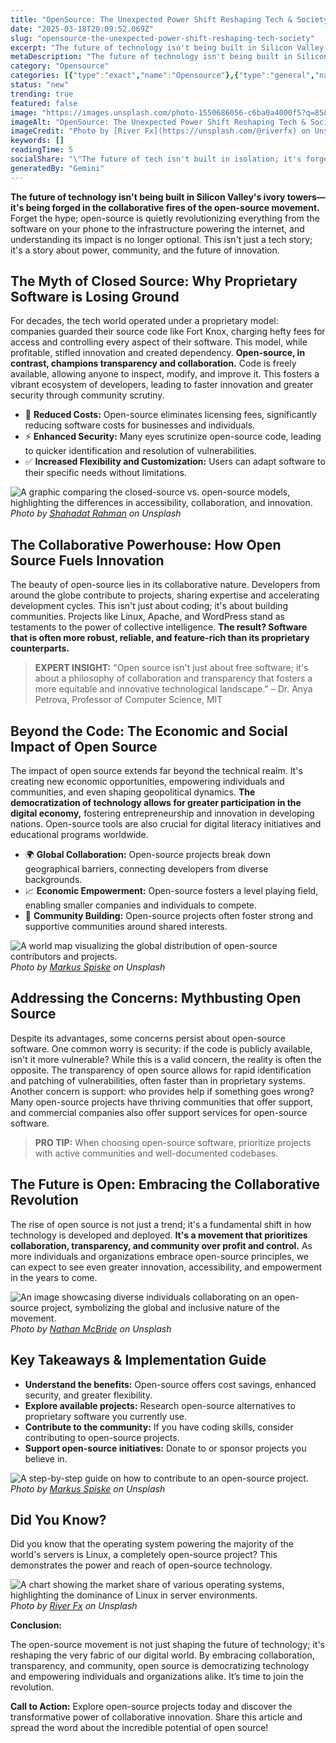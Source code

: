 ```yaml
---
title: "OpenSource: The Unexpected Power Shift Reshaping Tech & Society"
date: "2025-03-18T20:09:52.069Z"
slug: "opensource-the-unexpected-power-shift-reshaping-tech-society"
excerpt: "The future of technology isn't being built in Silicon Valley's ivory towers—it's being forged in the collaborative fires of the open-source movement.  Forget the hype; open-source is quietly revolutionizing everything from the software on your phone to the infrastructure powering the internet, and understanding its impact is no longer optional.  This isn't just a tech story; it's a story about power, community, and the future of innovation."
metaDescription: "The future of technology isn't being built in Silicon Valley's ivory towers—it's being forged in the collaborative fires of the open-source movement.  Forg..."
category: "Opensource"
categories: [{"type":"exact","name":"Opensource"},{"type":"general","name":"Software"},{"type":"medium","name":"Development Tools"},{"type":"specific","name":"Version Control"},{"type":"niche","name":"Git branching"}]
status: "new"
trending: true
featured: false
image: "https://images.unsplash.com/photo-1550686056-c6ba0a4000f5?q=85&w=1200&fit=max&fm=webp&auto=compress"
imageAlt: "OpenSource: The Unexpected Power Shift Reshaping Tech & Society"
imageCredit: "Photo by [River Fx](https://unsplash.com/@riverfx) on Unsplash"
keywords: []
readingTime: 5
socialShare: "\"The future of tech isn't built in isolation; it's forged in the collaborative fires of open source.  Prepare for a power shift.\""
generatedBy: "Gemini"
---
```




**The future of technology isn't being built in Silicon Valley's ivory towers—it's being forged in the collaborative fires of the open-source movement.**  Forget the hype; open-source is quietly revolutionizing everything from the software on your phone to the infrastructure powering the internet, and understanding its impact is no longer optional.  This isn't just a tech story; it's a story about power, community, and the future of innovation.

## The Myth of Closed Source: Why Proprietary Software is Losing Ground

For decades, the tech world operated under a proprietary model:  companies guarded their source code like Fort Knox, charging hefty fees for access and controlling every aspect of their software. This model, while profitable, stifled innovation and created dependency.  **Open-source, in contrast, champions transparency and collaboration.**  Code is freely available, allowing anyone to inspect, modify, and improve it. This fosters a vibrant ecosystem of developers, leading to faster innovation and greater security through community scrutiny.

*   🔑 **Reduced Costs:** Open-source eliminates licensing fees, significantly reducing software costs for businesses and individuals.
*   ⚡ **Enhanced Security:**  Many eyes scrutinize open-source code, leading to quicker identification and resolution of vulnerabilities.
*   ✅ **Increased Flexibility and Customization:** Users can adapt software to their specific needs without limitations.

![A graphic comparing the closed-source vs. open-source models, highlighting the differences in accessibility, collaboration, and innovation.](https://images.unsplash.com/photo-1555949963-ff9fe0c870eb?q=85&w=1200&fit=max&fm=webp&auto=compress)
*Photo by [Shahadat Rahman](https://unsplash.com/@hishahadat) on Unsplash*

## The Collaborative Powerhouse: How Open Source Fuels Innovation

The beauty of open-source lies in its collaborative nature. Developers from around the globe contribute to projects, sharing expertise and accelerating development cycles.  This isn't just about coding; it's about building communities.  Projects like Linux, Apache, and WordPress stand as testaments to the power of collective intelligence. **The result?  Software that is often more robust, reliable, and feature-rich than its proprietary counterparts.**

> **EXPERT INSIGHT:**  "Open source isn't just about free software; it's about a philosophy of collaboration and transparency that fosters a more equitable and innovative technological landscape." – Dr. Anya Petrova, Professor of Computer Science, MIT

## Beyond the Code: The Economic and Social Impact of Open Source

The impact of open source extends far beyond the technical realm.  It's creating new economic opportunities, empowering individuals and communities, and even shaping geopolitical dynamics.  **The democratization of technology allows for greater participation in the digital economy,** fostering entrepreneurship and innovation in developing nations.  Open-source tools are also crucial for digital literacy initiatives and educational programs worldwide.

*   🌍 **Global Collaboration:**  Open-source projects break down geographical barriers, connecting developers from diverse backgrounds.
*   📈 **Economic Empowerment:** Open-source fosters a level playing field, enabling smaller companies and individuals to compete.
*   🤝 **Community Building:** Open-source projects often foster strong and supportive communities around shared interests.

![A world map visualizing the global distribution of open-source contributors and projects.](https://images.unsplash.com/photo-1487058792275-0ad4aaf24ca7?q=85&w=1200&fit=max&fm=webp&auto=compress)
*Photo by [Markus Spiske](https://unsplash.com/@markusspiske) on Unsplash*

## Addressing the Concerns:  Mythbusting Open Source

Despite its advantages, some concerns persist about open-source software.  One common worry is security:  if the code is publicly available, isn't it more vulnerable?  While this is a valid concern, the reality is often the opposite.  The transparency of open source allows for rapid identification and patching of vulnerabilities, often faster than in proprietary systems.  Another concern is support:  who provides help if something goes wrong?  Many open-source projects have thriving communities that offer support, and commercial companies also offer support services for open-source software.

> **PRO TIP:**  When choosing open-source software, prioritize projects with active communities and well-documented codebases.

## The Future is Open:  Embracing the Collaborative Revolution

The rise of open source is not just a trend; it's a fundamental shift in how technology is developed and deployed.  **It's a movement that prioritizes collaboration, transparency, and community over profit and control.**  As more individuals and organizations embrace open-source principles, we can expect to see even greater innovation, accessibility, and empowerment in the years to come.

![An image showcasing diverse individuals collaborating on an open-source project, symbolizing the global and inclusive nature of the movement.](https://images.unsplash.com/photo-1490984792589-bc12fe270585?q=85&w=1200&fit=max&fm=webp&auto=compress)
*Photo by [Nathan McBride](https://unsplash.com/@nathan_mcb) on Unsplash*

## Key Takeaways & Implementation Guide

*   **Understand the benefits:** Open-source offers cost savings, enhanced security, and greater flexibility.
*   **Explore available projects:**  Research open-source alternatives to proprietary software you currently use.
*   **Contribute to the community:**  If you have coding skills, consider contributing to open-source projects.
*   **Support open-source initiatives:**  Donate to or sponsor projects you believe in.

![A step-by-step guide on how to contribute to an open-source project.](https://images.unsplash.com/photo-1489389944381-3471b5b30f04?q=85&w=1200&fit=max&fm=webp&auto=compress)
*Photo by [Markus Spiske](https://unsplash.com/@markusspiske) on Unsplash*

## Did You Know?

Did you know that the operating system powering the majority of the world's servers is Linux, a completely open-source project?  This demonstrates the power and reach of open-source technology.

![A chart showing the market share of various operating systems, highlighting the dominance of Linux in server environments.](https://images.unsplash.com/photo-1550686056-c6ba0a4000f5?q=85&w=1200&fit=max&fm=webp&auto=compress)
*Photo by [River Fx](https://unsplash.com/@riverfx) on Unsplash*

**Conclusion:**

The open-source movement is not just shaping the future of technology; it's reshaping the very fabric of our digital world. By embracing collaboration, transparency, and community, open source is democratizing technology and empowering individuals and organizations alike. It’s time to join the revolution.

**Call to Action:** Explore open-source projects today and discover the transformative power of collaborative innovation. Share this article and spread the word about the incredible potential of open source!



<div class="reading-progress-container">
  <div id="reading-progress" class="reading-progress"></div>
</div>

